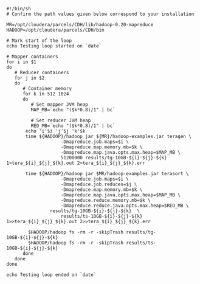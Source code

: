 ﻿```
#!/bin/sh
# Confirm the path values given below correspond to your installation

MR=/opt/cloudera/parcels/CDH/lib/hadoop-0.20-mapreduce
HADOOP=/opt/cloudera/parcels/CDH/bin

# Mark start of the loop
echo Testing loop started on `date`

# Mapper containers
for i in $1    
do
   # Reducer containers
   for j in $2 
   do                 
      # Container memory
      for k in 512 1024 
      do                         
         # Set mapper JVM heap 
         MAP_MB=`echo "($k*0.8)/1" | bc` 

         # Set reducer JVM heap 
         RED_MB=`echo "($k*0.8)/1" | bc` 
       echo 'i'$i 'j'$j 'k'$k  
       time ${HADOOP}/hadoop jar ${MR}/hadoop-examples.jar teragen \
                    -Dmapreduce.job.maps=$i \
                    -Dmapreduce.map.memory.mb=$k \
                    -Dmapreduce.map.java.opts.max.heap=$MAP_MB \
                    51200000 results/tg-10GB-${i}-${j}-${k} 1>tera_${i}_${j}_${k}.out 2>tera_${i}_${j}_${k}.err                       

       time ${HADOOP}/hadoop jar $MR/hadoop-examples.jar terasort \
                    -Dmapreduce.job.maps=$i \
                    -Dmapreduce.job.reduces=$j \
                    -Dmapreduce.map.memory.mb=$k \
                    -Dmapreduce.map.java.opts.max.heap=$MAP_MB \
                    -Dmapreduce.reduce.memory.mb=$k \
                    -Dmapreduce.reduce.java.opts.max.heap=$RED_MB \
	            results/tg-10GB-${i}-${j}-${k}  \
                    results/ts-10GB-${i}-${j}-${k} 1>>tera_${i}_${j}_${k}.out 2>>tera_${i}_${j}_${k}.err                         

        $HADOOP/hadoop fs -rm -r -skipTrash results/tg-10GB-${i}-${j}-${k}                         
        $HADOOP/hadoop fs -rm -r -skipTrash results/ts-10GB-${i}-${j}-${k}                 
      done
   done
done

echo Testing loop ended on `date`
```